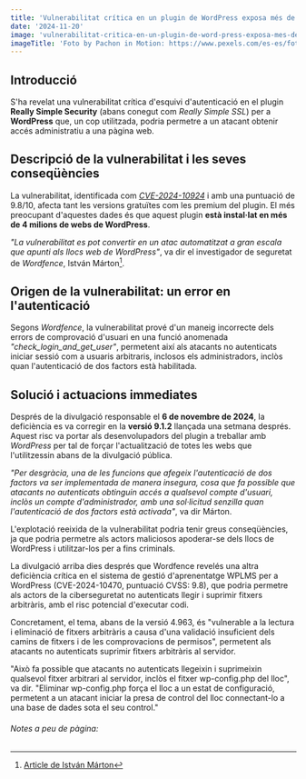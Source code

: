 ```yaml
---
title: 'Vulnerabilitat crítica en un plugin de WordPress exposa més de 4 milions de llocs web'
date: '2024-11-20'
image: 'vulnerabilitat-critica-en-un-plugin-de-word-press-exposa-mes-de-4-milions-de-llocs-web.jpg'
imageTitle: 'Foto by Pachon in Motion: https://www.pexels.com/es-es/foto/ligero-ciudad-rojo-luces-18545010/'
---
```


## Introducció

S'ha revelat una vulnerabilitat crítica d'esquivi d'autenticació en el plugin **Really Simple Security** (abans conegut com _Really Simple SSL_) per a **WordPress** que, un cop utilitzada, podria permetre a un atacant obtenir accés administratiu a una pàgina web.

## Descripció de la vulnerabilitat i les seves conseqüències

La vulnerabilitat, identificada com <a href="https://www.incibe.es/en/incibe-cert/early-warning/vulnerabilities/cve-2024-10924" class="inlineLink" target="_blank">_CVE-2024-10924_</a> i amb una puntuació de 9.8/10, afecta tant les versions gratuïtes com les premium del plugin. El més preocupant d'aquestes dades és que aquest plugin **està instal·lat en més de 4 milions de webs de WordPress**.

_"La vulnerabilitat es pot convertir en un atac automatitzat a gran escala que apunti als llocs web de WordPress"_, va dir el investigador de seguretat de _Wordfence_, István Márton[^1].

## Origen de la vulnerabilitat: un error en l'autenticació

Segons _Wordfence_, la vulnerabilitat prové d'un maneig incorrecte dels errors de comprovació d'usuari en una funció anomenada _"check_login_and_get_user"_, permetent així als atacants no autenticats iniciar sessió com a usuaris arbitraris, inclosos els administradors, inclòs quan l'autenticació de dos factors està habilitada.

## Solució i actuacions immediates

Després de la divulgació responsable el **6 de novembre de 2024**, la deficiència es va corregir en la **versió 9.1.2** llançada una setmana després. Aquest risc va portar als desenvolupadors del plugin a treballar amb _WordPress_ per tal de forçar l'actualització de totes les webs que l'utilitzessin abans de la divulgació pública.

_"Per desgràcia, una de les funcions que afegeix l'autenticació de dos factors va ser implementada de manera insegura, cosa que fa possible que atacants no autenticats obtinguin accés a qualsevol compte d'usuari, inclòs un compte d'administrador, amb una sol·licitud senzilla quan l'autenticació de dos factors està activada"_, va dir Márton.

L'explotació reeixida de la vulnerabilitat podria tenir greus conseqüències, ja que podria permetre als actors maliciosos apoderar-se dels llocs de WordPress i utilitzar-los per a fins criminals.

La divulgació arriba dies després que Wordfence revelés una altra deficiència crítica en el sistema de gestió d'aprenentatge WPLMS per a WordPress (CVE-2024-10470, puntuació CVSS: 9.8), que podria permetre als actors de la ciberseguretat no autenticats llegir i suprimir fitxers arbitràris, amb el risc potencial d'executar codi.

Concretament, el tema, abans de la versió 4.963, és "vulnerable a la lectura i eliminació de fitxers arbitràris a causa d'una validació insuficient dels camins de fitxers i de les comprovacions de permisos", permetent als atacants no autenticats suprimir fitxers arbitràris al servidor.

"Això fa possible que atacants no autenticats llegeixin i suprimeixin qualsevol fitxer arbitrari al servidor, inclòs el fitxer wp-config.php del lloc", va dir. "Eliminar wp-config.php força el lloc a un estat de configuració, permetent a un atacant iniciar la presa de control del lloc connectant-lo a una base de dades sota el seu control."

###### Notes a peu de pàgina:

[^1]: <a href="https://www.wordfence.com/blog/2024/11/really-simple-security-vulnerability/" class="inlineLink" target="_blank">Article de István Márton</a>
